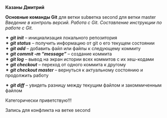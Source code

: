 __Казаны Дмитрий__  

**Основные команды Git** для ветки subветка second для ветки master    
*Введение в контроль версий. Работа с Git. Составление инструкции по работе с Git.* 

✦ _**git init**_ – инициализация локального репозитория  
✦ _**git status**_ – получить информацию от git о его текущем состоянии  
✦ _**git add**_ – добавить файл или файлы к следующему коммиту  
✦ _**git commit -m “message”**_ – создание коммита  
✦ _**git log**_ – вывод на экран истории всех коммитов с их хеш-кодами  
✦ _**git checkout**_ – переход от одного коммита к другому  
✦ _**git checkout master**_ – вернуться к актуальному состоянию и продолжить работу 

✦ _**git diff**_ – увидеть разницу между текущим файлом и закоммиченным файлом  

Категорически приветствую!!!

Запись для конфликта на ветке second